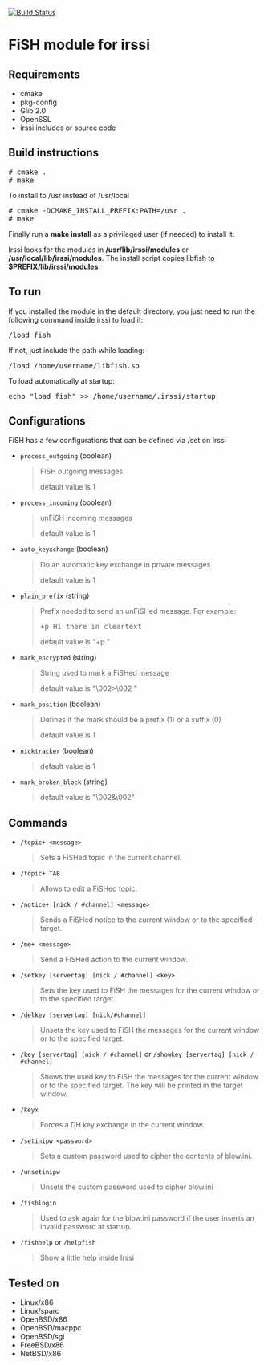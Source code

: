 [![Build Status](https://travis-ci.org/falsovsky/FiSH-irssi.svg?branch=master)](https://travis-ci.org/falsovsky/FiSH-irssi)

# FiSH module for irssi

## Requirements

* cmake
* pkg-config
* Glib 2.0
* OpenSSL
* irssi includes or source code

## Build instructions

<pre>
# cmake .
# make
</pre>

To install to /usr instead of /usr/local

<pre>
# cmake -DCMAKE_INSTALL_PREFIX:PATH=/usr .
# make
</pre>

Finally run a **make install** as a privileged user (if needed) to install it. 

Irssi looks for the modules in **/usr/lib/irssi/modules** or **/usr/local/lib/irssi/modules**. The install script copies libfish to **$PREFIX/lib/irssi/modules**.

## To run

If you installed the module in the default directory, you just need to run the following command inside irssi to load it:
<pre>
/load fish
</pre>
If not, just include the path while loading:
<pre>
/load /home/username/libfish.so
</pre>

To load automatically at startup:
<pre>
echo "load fish" >> /home/username/.irssi/startup
</pre>

## Configurations
FiSH has a few configurations that can be defined via /set on Irssi

- `process_outgoing` (boolean)
  > FiSH outgoing messages
  > 
  > default value is 1

- `process_incoming` (boolean)
  >unFiSH incoming messages
  >
  > default value is 1

- `auto_keyxchange` (boolean)
  > Do an automatic key exchange in private messages
  >
  > default value is 1

- `plain_prefix` (string)
  > Prefix needed to send an unFiSHed message. For example:
  > <pre>+p Hi there in cleartext</pre>
  > default value is "+p "
 
- `mark_encrypted` (string)
  > String used to mark a FiSHed message
  >
  > default value is "\002>\002 "

- `mark_position` (boolean)
  > Defines if the mark should be a prefix (1) or a suffix (0)
  > 
  > default value is 1

- `nicktracker` (boolean)
  > default value is 1
	
- `mark_broken_block` (string)
  > default value is "\002&\002"

## Commands
	
- `/topic+ <message>`
  > Sets a FiSHed topic in the current channel.

- `/topic+ TAB`
  > Allows to edit a FiSHed topic.

- `/notice+ [nick / #channel] <message>`
  > Sends a FiSHed notice to the current window or to the specified target.

- `/me+ <message>`
  > Send a FiSHed action to the current window.

- `/setkey [servertag] [nick / #channel] <key>`
  > Sets the key used to FiSH the messages for the current window or to the specified target.

- `/delkey [servertag] [nick/#channel]`
  > Unsets the key used to FiSH the messages for the current window or to the specified target.

- `/key [servertag] [nick / #channel]` or `/showkey [servertag] [nick / #channel]`
  > Shows the used key to FiSH the messages for the current window or to the specified target. The key will be printed in the target window.

- `/keyx`
  > Forces a DH key exchange in the current window.

- `/setinipw <password>`
  > Sets a custom password used to cipher the contents of blow.ini.

- `/unsetinipw`
  > Unsets the custom password used to cipher blow.ini

- `/fishlogin`
  > Used to ask again for the blow.ini password if the user inserts an invalid password at startup.

- `/fishhelp` or `/helpfish`
  > Show a little help inside Irssi

## Tested on
* Linux/x86
* Linux/sparc
* OpenBSD/x86
* OpenBSD/macppc
* OpenBSD/sgi
* FreeBSD/x86
* NetBSD/x86
